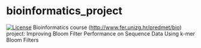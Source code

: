 # bioinformatics_project
[![License](https://img.shields.io/packagist/l/doctrine/orm.svg)](https://img.shields.io/packagist/l/doctrine/orm.svg)
Bioinformatics course (http://www.fer.unizg.hr/predmet/bio) project: Improving Bloom Filter Performance on Sequence Data Using k-mer Bloom Filters
